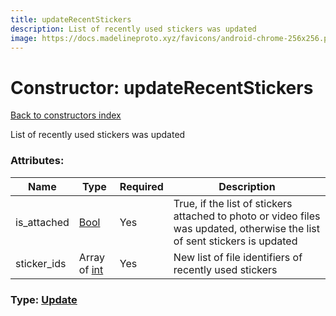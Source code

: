 ```yaml
---
title: updateRecentStickers
description: List of recently used stickers was updated
image: https://docs.madelineproto.xyz/favicons/android-chrome-256x256.png
---
```

# Constructor: updateRecentStickers  
[Back to constructors index](index.md)



List of recently used stickers was updated

### Attributes:

| Name     |    Type       | Required | Description |
|----------|---------------|----------|-------------|
|is\_attached|[Bool](../types/Bool.md) | Yes|True, if the list of stickers attached to photo or video files was updated, otherwise the list of sent stickers is updated|
|sticker\_ids|Array of [int](../types/int.md) | Yes|New list of file identifiers of recently used stickers|



### Type: [Update](../types/Update.md)



